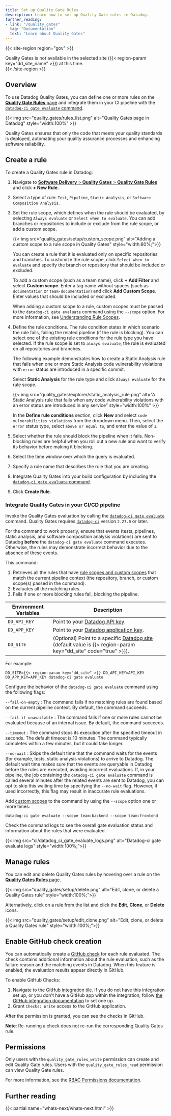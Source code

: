 ```yaml
---
title: Set up Quality Gate Rules
description: Learn how to set up Quality Gate rules in Datadog.
further_reading:
- link: "/quality_gates"
  tag: "Documentation"
  text: "Learn about Quality Gates"
---
```


{{< site-region region="gov" >}}
<div class="alert alert-warning">Quality Gates is not available in the selected site ({{< region-param key="dd_site_name" >}}) at this time.</div>
{{< /site-region >}}

## Overview

To use Datadog Quality Gates, you can define one or more rules on the [**Quality Gate Rules** page][2] and integrate them in your CI pipeline with the [`datadog-ci gate evaluate` command][4].

{{< img src="quality_gates/rules_list.png" alt="Quality Gates page in Datadog" style="width:100%" >}}

Quality Gates ensures that only the code that meets your quality standards is deployed, automating your quality assurance processes and enhancing software reliability.

## Create a rule

To create a Quality Gates rule in Datadog:

1. Navigate to [**Software Delivery** > **Quality Gates** > **Quality Gate Rules**][2] and click **+ New Rule**.
1. Select a type of rule: `Test`, `Pipeline`, `Static Analysis`, or `Software Composition Analysis`.
1. Set the rule scope, which defines when the rule should be evaluated, by selecting `Always evaluate` or `Select when to evaluate`. You can add branches or repositories to include or exclude from the rule scope, or add a custom scope.

   {{< img src="quality_gates/setup/custom_scope.png" alt="Adding a custom scope to a rule scope in Quality Gates" style="width:80%;">}}

   You can create a rule that it is evaluated only on specific repositories and branches. To customize the rule scope, click `Select when to evaluate` and specify  the branch or repository that should be included or excluded.

   To add a custom scope (such as a team name), click **+ Add Filter** and select **Custom scope**. Enter a tag name without spaces (such as `documentation` or `team-documentation`) and click **Add Custom Scope**. Enter values that should be included or excluded. 
   
   When adding a custom scope to a rule, custom scopes must be passed to the `datadog-ci gate evaluate` command using the `--scope` option. For more information, see [Understanding Rule Scopes][13].

1. Define the rule conditions. The rule condition states in which scenario the rule fails, failing the related pipeline (if the rule is blocking). You can select one of the existing rule conditions for the rule type you have selected. If the rule scope is set to `always evaluate`, the rule is evaluated on all repositories and branches.
   
   The following example demonstrates how to create a Static Analysis rule that fails when one or more Static Analysis code vulnerability violations with `error` status are introduced in a specific commit.

   Select **Static Analysis** for the rule type and click `Always evaluate` for the rule scope. 

   {{< img src="quality_gates/explorer/static_analysis_rule.png" alt="A Static Analysis rule that fails when any code vulnerability violations with an error status are introduced in any service" style="width:100%" >}}

   In the **Define rule conditions** section, click **New** and select `code vulnerabilities violations` from the dropdown menu. Then, select the `error` status type, select `above or equal to`, and enter the value of `1`. 

1. Select whether the rule should block the pipeline when it fails. Non-blocking rules are helpful when you roll out a new rule and want to verify its behavior before making it blocking.
1. Select the time window over which the query is evaluated.
1. Specify a rule name that describes the rule that you are creating.
1. Integrate Quality Gates into your build configuration by including the [`datadog-ci gate evaluate` command](#integrate-quality-gates-in-your-cicd-pipeline). 
1. Click **Create Rule**.

### Integrate Quality Gates in your CI/CD pipeline

Invoke the Quality Gates evaluation by calling the [`datadog-ci gate evaluate`][4] command. Quality Gates requires [`datadog-ci`][7] version `2.27.0` or later.

<div class="alert alert-info">For the command to work properly, ensure that events (tests, pipelines, static analysis, and software composition analysis violations) are sent to Datadog <strong>before</strong> the <code>datadog-ci gate evaluate</code> command executes. Otherwise, the rules may demonstrate incorrect behavior due to the absence of these events.
</div>

This command:

1. Retrieves all the rules that have [rule scopes and custom scopes][13] that match the current pipeline context (the repository, branch, or custom scope(s) passed in the command).
2. Evaluates all the matching rules.
3. Fails if one or more blocking rules fail, blocking the pipeline.

| Environment Variables | Description |
|---|---|
| `DD_API_KEY` | Point to your [Datadog API key][5]. |
| `DD_APP_KEY` | Point to your [Datadog application key][6]. |
| `DD_SITE` | (Optional) Point to a specific [Datadog site][12] (default value is {{< region-param key="dd_site" code="true" >}}). |

For example:

```shell
DD_SITE={{< region-param key="dd_site" >}} DD_API_KEY=API_KEY DD_APP_KEY=APP_KEY datadog-ci gate evaluate
```

Configure the behavior of the `datadog-ci gate evaluate` command using the following flags:

`--fail-on-empty`
: The command fails if no matching rules are found based on the current pipeline context. By default, the command succeeds.

`--fail-if-unavailable`
: The command fails if one or more rules cannot be evaluated because of an internal issue.
By default, the command succeeds.

`--timeout`
: The command stops its execution after the specified timeout in seconds. The default timeout is 10 minutes. The command typically completes within a few minutes, but it could take longer.

`--no-wait`
: Skips the default time that the command waits for the events (for example, tests, static analysis violations) to arrive to Datadog. The default wait time makes sure that the events are queryable in Datadog before the rules are executed, avoiding incorrect evaluations. If, in your pipeline, the job containing the `datadog-ci gate evaluate` command is called several minutes after the related events are sent to Datadog, you can opt to skip this waiting time by specifying the `--no-wait` flag. However, if used incorrectly, this flag may result in inaccurate rule evaluations.

Add [custom scopes][13] to the command by using the `--scope` option one or more times:

```shell
datadog-ci gate evaluate --scope team:backend --scope team:frontend
```

Check the command logs to see the overall gate evaluation status and information about the rules that were evaluated.

{{< img src="ci/datadog_ci_gate_evaluate_logs.png" alt="Datadog-ci gate evaluate logs" style="width:100%;">}}

## Manage rules

You can edit and delete Quality Gates rules by hovering over a rule on the [**Quality Gates Rules** page][2]. 

{{< img src="quality_gates/setup/delete.png" alt="Edit, clone, or delete a Quality Gates rule" style="width:100%;">}}

Alternatively, click on a rule from the list and click the **Edit**, **Clone**, or **Delete** icons.

{{< img src="quality_gates/setup/edit_clone.png" alt="Edit, clone, or delete a Quality Gates rule" style="width:100%;">}}

## Enable GitHub check creation

You can automatically create a [GitHub check][9] for each rule evaluated. The check contains additional information about the rule evaluation, such as the failure reason and the matching events in Datadog. When this feature is enabled, the evaluation results appear directly in GitHub.

To enable GitHub Checks:

1. Navigate to the [GitHub integration tile][10]. If you do not have this integration set up, or you don't have a GitHub app within the integration, follow [the GitHub integration documentation][11] to set one up.
2. Grant `Checks: Write` access to the GitHub application.

After the permission is granted, you can see the checks in GitHub.

**Note**: Re-running a check does not re-run the corresponding Quality Gates rule.

## Permissions

Only users with the `quality_gate_rules_write` permission can create and edit Quality Gate rules. Users with the `quality_gate_rules_read` permission can view Quality Gate rules.

For more information, see the [RBAC Permissions documentation][1].

## Further reading

{{< partial name="whats-next/whats-next.html" >}}

[1]: /account_management/rbac/permissions
[2]: https://app.datadoghq.com/ci/quality-gates
[3]: /account_management/audit_trail/events/#ci-visibility-events
[4]: https://github.com/DataDog/datadog-ci/blob/master/src/commands/gate/README.md
[5]: https://app.datadoghq.com/organization-settings/api-keys
[6]: https://app.datadoghq.com/organization-settings/application-keys
[7]: https://github.com/DataDog/datadog-ci/blob/master/README.md
[8]: /continuous_integration/guides/flaky_test_management/
[9]: https://docs.github.com/en/rest/checks
[10]: https://app.datadoghq.com/integrations/github
[11]: https://docs.datadoghq.com/integrations/github/
[12]: /getting_started/site/
[13]: /quality_gates/guide/understanding_rule_scopes